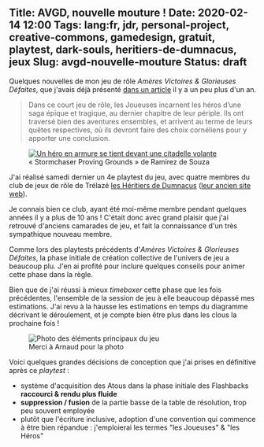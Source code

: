Title: AVGD, nouvelle mouture !
Date: 2020-02-14 12:00
Tags: lang:fr, jdr, personal-project, creative-commons, gamedesign, gratuit, playtest, dark-souls, heritiers-de-dumnacus, jeux
Slug: avgd-nouvelle-mouture
Status: draft
---

Quelques nouvelles de mon jeu de rôle _Amères Victoires & Glorieuses Défaites_,
que j'avais déjà présenté [dans un article](ameres-victoires-et-glorieuses-defaites.html)
il y a un peu plus d'un an.

> Dans ce court jeu de rôle, les Joueuses incarnent les héros d’une saga épique et tragique, au dernier chapitre de leur périple.
> Ils ont traversé bien des aventures ensembles, et arrivent au terme de leurs quêtes respectives, où ils devront faire des choix cornéliens pour y apporter une conclusion.

<figure>
  <a href="https://lucas-c.github.io/jdr/gdav/">
    <img alt="Un héro en armure se tient devant une citadelle volante"
         src="https://lucas-c.github.io/jdr/gdav/img/stormchaser_proving_grounds_by_halycon450_dav4fd5-fullview-lighter.jpg">
  </a>
  <figcaption>« Stormchaser Proving Grounds » de Ramirez de Souza</figcaption>
</figure>

J'ai réalisé samedi dernier un 4e playtest du jeu,
avec quatre membres du club de jeux de rôle de Trélazé
[les Héritiers de Dumnacus](http://heritiersdumnacus.blogspot.com)
([leur ancien site web](http://heritiers.dumnacus.online.fr)).

Je connais bien ce club, ayant été moi-même membre pendant quelques années il y a plus de 10 ans !
C'était donc avec grand plaisir que j'ai retrouvé d'anciens camarades de jeu,
et fait la connaissance d'un très sympathique nouveau membre.

Comme lors des playtests précédents d'_Amères Victoires & Glorieuses Défaites_,
la phase initiale de création collective de l'univers de jeu a beaucoup plu.
J'en ai profité pour inclure quelques conseils pour animer cette phase dans la règle.

Bien que de j'ai réussi à mieux _timeboxer_ cette phase que les fois précédentes,
l'ensemble de la session de jeu à elle beaucoup dépassé mes estimations.
J'ai revu à la hausse les estimations en temps du diagramme décrivant le déroulement,
et je compte bien être plus dans les clous la prochaine fois !

<figure>
  <img alt="Photo des éléments principaux du jeu"
       src="images/2020/01/avgd-photo-table.jpg)](images/2020/01/avgd-photo-table.jpg">
  <figcaption>Merci à Arnaud pour la photo</figcaption>
</figure>

Voici quelques grandes décisions de conception que j'ai prises en définitive après ce _playtest_ :

- système d'acquisition des Atous dans la phase initiale des Flashbacks **raccourci & rendu plus fluide**
- **suppression / fusion** de la partie basse de la table de résolution, trop peu souvent employée
- plutôt que l'écriture inclusive, adoption d'une convention qui commence à être bien répandue :
j'emploierai les termes "les Joueuses" & "les Héros"

<style>
.small-img { max-height: 16rem; }
article img { max-height: 40rem; }
</style>
